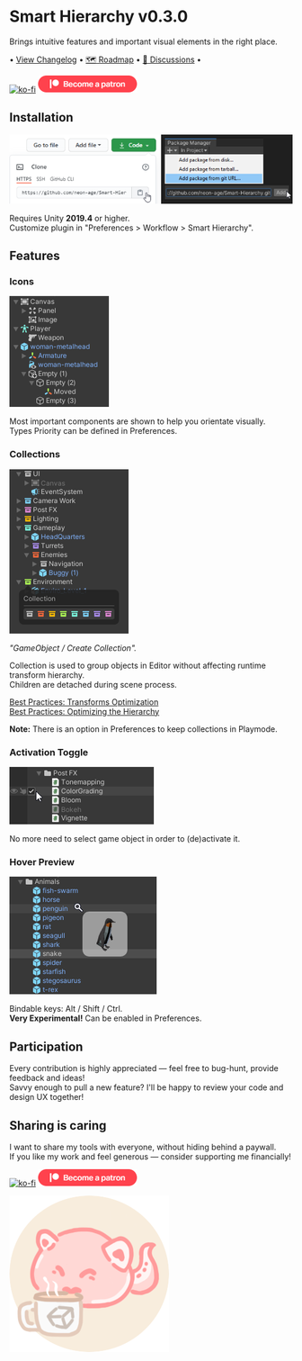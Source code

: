 # Smart Hierarchy v0.3.0
Brings intuitive features and important visual elements in the right place.

• [View Changelog](CHANGELOG.md) • [🗺 Roadmap](https://github.com/neon-age/Smart-Hierarchy/projects/1) • [💬 Discussions](https://github.com/neon-age/Smart-Hierarchy/discussions) •

[![ko-fi](https://www.ko-fi.com/img/githubbutton_sm.svg)](https://ko-fi.com/L4L02M51R)
[![patreon](.github/become-a-patron.png)](https://www.patreon.com/neonage?fan_landing=true)

## Installation
![Installation](.github/images/Installation.png)

Requires Unity **2019.4** or higher.\
Customize plugin in "Preferences > Workflow > Smart Hierarchy".

## Features
### Icons
![Icons](.github/images/Icons.png)

Most important components are shown to help you orientate visually.\
Types Priority can be defined in Preferences.

### Collections
![Collections](.github/images/Collections.png)

*"GameObject / Create Collection".*

Collection is used to group objects in Editor without affecting runtime transform hierarchy.\
Children are detached during scene process.

[Best Practices: Transforms Optimization](https://unity.com/ru/how-to/best-practices-performance-optimization-unity#transforms) \
[Best Practices: Optimizing the Hierarchy](https://blogs.unity3d.com/ru/2017/06/29/best-practices-from-the-spotlight-team-optimizing-the-hierarchy/)

**Note:** There is an option in Preferences to keep collections in Playmode.

### Activation Toggle
![Activation Toggle](.github/images/ActivationToggle.png)

No more need to select game object in order to (de)activate it.

### Hover Preview
![Hover Preview](.github/images/HoverPreview.png)

Bindable keys: Alt / Shift / Ctrl.\
**Very Experimental!** Can be enabled in Preferences.

## Participation
Every contribution is highly appreciated — feel free to bug-hunt, provide feedback and ideas!\
Savvy enough to pull a new feature? I'll be happy to review your code and design UX together!

## Sharing is caring
I want to share my tools with everyone, without hiding behind a paywall.\
If you like my work and feel generous — consider supporting me financially!

[![ko-fi](https://www.ko-fi.com/img/githubbutton_sm.svg)](https://ko-fi.com/L4L02M51R)
[![patreon](.github/become-a-patron.png)](https://www.patreon.com/neonage?fan_landing=true)

![ko-fi](.github/coffee%20cup.png)
